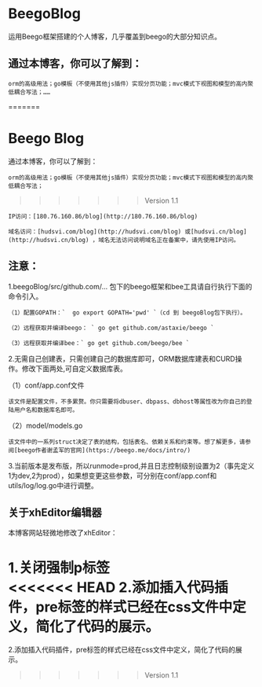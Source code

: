 # BeegoBlog
运用Beego框架搭建的个人博客，几乎覆盖到beego的大部分知识点。  
## 通过本博客，你可以了解到：
    
    orm的高级用法；go模板（不使用其他js插件）实现分页功能；mvc模式下视图和模型的高内聚低耦合写法；……  
=======
# Beego Blog  

通过本博客，你可以了解到：
    
    orm的高级用法；go模板（不使用其他js插件）实现分页功能；mvc模式下视图和模型的高内聚低耦合写法；  
>>>>>>> Version 1.1

    IP访问：[180.76.160.86/blog](http://180.76.160.86/blog)  

    域名访问：[hudsvi.com/blog](http://hudsvi.com/blog) 或[hudsvi.cn/blog](http://hudsvi.cn/blog) ，域名无法访问说明域名正在备案中，请先使用IP访问。  

## **注意：**  
1.beegoBlog/src/github.com/... 包下的beego框架和bee工具请自行执行下面的命令引入。  
    
    （1）配置GOPATH：`  go export GOPATH='pwd' `（cd 到 beegoBlog包下执行）。  

    （2）远程获取并编译beego： ` go get github.com/astaxie/beego `  
    
    （3）远程获取并编译bee：` go get github.com/beego/bee `  

2.无需自己创建表，只需创建自己的数据库即可，ORM数据库建表和CURD操作。修改下面两处,可自定义数据库表。  

（1）conf/app.conf文件  
  
    该文件是配置文件，不多累赘。你只需要将dbuser、dbpass、dbhost等属性改为你自己的登陆用户名和数据库名即可。  
  
（2）model/models.go  
 
    该文件中的一系列struct决定了表的结构，包括表名、依赖关系和约束等。想了解更多，请参阅[beego作者谢孟军的官网](https://beego.me/docs/intro/)  
   
3.当前版本是发布版，所以runmode=prod,并且日志控制级别设置为2（事先定义1为dev,2为prod），如果想变更这些参数，可分别在conf/app.conf和utils/log/log.go中进行调整。  

## 关于xhEditor编辑器
本博客网站轻微地修改了xhEditor：  

1.关闭强制p标签  
<<<<<<< HEAD
2.添加插入代码插件，pre标签的样式已经在css文件中定义，简化了代码的展示。
=======
2.添加插入代码插件，pre标签的样式已经在css文件中定义，简化了代码的展示。
>>>>>>> Version 1.1
